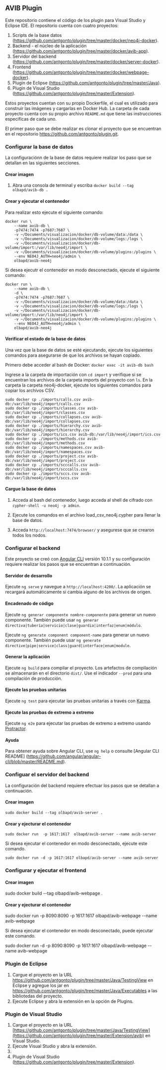 ## AVIB Plugin

Este repositorio contiene el código de los plugin para Visual Studio y Eclipse IDE. El repositorio cuenta con cuatro proyectos:

1. Scripts de la base datos (https://github.com/antgonto/plugin/tree/master/docker/neo4j-docker).
2. Backend - el núcleo de la aplicación (https://github.com/antgonto/plugin/tree/master/docker/avib-app).
3. Servidor del backend (https://github.com/antgonto/plugin/tree/master/docker/server-docker).
4. Frontend (https://github.com/antgonto/plugin/tree/master/docker/webpage-docker).
5. Plugin de Eclipse (https://github.com/antgonto/plugin/tree/master/Java).
6. Plugin de Visual Studio (https://github.com/antgonto/plugin/tree/master/Extension).
 
Estos proyectos cuentan con su propio Dockerfile, el cual es utilizado para construir las imágenes y cargarlas en Docker Hub. La carpeta de cada proyecto cuenta con su propio archivo `README.md` que tiene las instrucciones especifícas de cada uno.

El primer paso que se debe realizar es clonar el proyecto que se encuentran en el repositorio https://github.com/antgonto/plugin.git.

### Configurar la base de datos

La configuraciónn de la base de datos requiere realizar los paso que se detallan en las siguientes secciones.

#### Crear imagen
1. Abra una consola de terminal y escriba `docker build --tag olbapd/avib-db .`

#### Crear y ejecutar el contenedor

Para realizar esto ejecute el siguiente comando:

```
docker run \
    --name avib-db \
    -p7474:7474 -p7687:7687 \
    -v ~/Documents/visualizacion/docker/db-volume/data:/data \
    -v ~/Documents/visualizacion/docker/db-volume/logs:/logs \
    -v ~/Documents/visualizacion/docker/db-volume/import:/var/lib/neo4j/import \
    -v ~/Documents/visualizacion/docker/db-volume/plugins:/plugins \
    --env NEO4J_AUTH=neo4j/admin \
    olbapd/avib-neo4j
```

Si desea ejecutr el contenedor en modo desconectado, ejecute el siguiente comando:

```
docker run \
    --name avib-db \
    -d \
    -p7474:7474 -p7687:7687 \
    -v ~/Documents/visualizacion/docker/db-volume/data:/data \
    -v ~/Documents/visualizacion/docker/db-volume/logs:/logs \
    -v ~/Documents/visualizacion/docker/db-volume/import:/var/lib/neo4j/import \
    -v ~/Documents/visualizacion/docker/db-volume/plugins:/plugins \
    --env NEO4J_AUTH=neo4j/admin \
    olbapd/avib-neo4j
```

#### Verificar el estado de la base de datos

Una vez que la base de datos se esté ejecutando, ejecute los siguientes comandos para asegurarse de que los archivos se hayan copiado.

Primero debe acceder al bash de Docker:
`docker exec -it avib-db bash`

Ingrese a la carpeta de importación con `cd import` y verifique si se encuentran los archivos de la carpeta imports del proyecto con `ls`. En la carpeta la carpeta neo4j-docker, ejecute los siguientes comandos para copiar los archivos CSV.


```
sudo docker cp ./imports/calls.csv avib-db:/var/lib/neo4j/import/calls.csv
sudo docker cp ./imports/classes.csv avib-db:/var/lib/neo4j/import/classes.csv
sudo docker cp ./imports/collapses.csv avib-db:/var/lib/neo4j/import/collapses.csv
sudo docker cp ./imports/hierarchy.csv avib-db:/var/lib/neo4j/import/hierarchy.csv
sudo docker cp ./imports/ics.csv avib-db:/var/lib/neo4j/import/ics.csv
sudo docker cp ./imports/methods.csv avib-db:/var/lib/neo4j/import/methods.csv
sudo docker cp ./imports/namespaces.csv avib-db:/var/lib/neo4j/import/namespaces.csv
sudo docker cp ./imports/project.csv avib-db:/var/lib/neo4j/import/project.csv
sudo docker cp ./imports/scccalls.csv avib-db:/var/lib/neo4j/import/scccalls.csv
sudo docker cp ./imports/sccs.csv avib-db:/var/lib/neo4j/import/sccs.csv
```

#### Cargue la base de datos

1. Acceda al bash del contenedor, luego acceda al shell de cifrado con `cypher-shell -u neo4j -p admin`. 

2. Ejecute los comandos en el archivo load_csv_neo4j.cypher para llenar la base de datos.

3. Acceda `http://localhost:7474/browser/` y asegurese que se crearon todos los nodos.


### Configurar el backend

Este proyecto se creó con [Angular CLI](https://github.com/angular/angular-cli) versión 10.1.1 y su configuración requiere realizar los pasos que se encuentran a continuación.

#### Servidor de desarrollo

Ejecute `ng serve` y navegue a `http://localhost:4200/`. La aplicación se recargará automáticamente si cambia alguno de los archivos de origen.

#### Encadenado de código

Ejecute `ng generar componente nombre-componente` para generar un nuevo componente. También puede usar `ng generar directiva|tubería|servicio|clase|guardia|interfaz|enum|módulo`.

Ejecute `ng generate component component-name` para generar un nuevo componente. También puede usar `ng generate directive|pipe|service|class|guard|interface|enum|module`.


#### Generar la aplicación

Ejecute `ng build` para compilar el proyecto. Los artefactos de compilación se almacenarán en el directorio `dist/`. Use el indicador `--prod` para una compilación de producción.

#### Ejecute las pruebas unitarias

Ejecute `ng test` para ejecutar las pruebas unitarias a través con [Karma](https://karma-runner.github.io).

#### Ejecute las pruebas de extremo a extremo

Ejecute `ng e2e` para ejecutar las pruebas de extremo a extremo usando  [Protractor](http://www.protractortest.org/).

#### Ayuda

Para obtener ayuda sobre Angular CLI, use `ng help` o consulte [Angular CLI README] (https://github.com/angular/angular-cli/blob/master/README.md).

### Configuar el servidor del backend

La configuración del backend requiere efectuar los pasos que se detallan a continuación.

#### Crear imagen
`sudo docker build --tag olbapd/avib-server .`

#### Crear y ejecturar el contenedor
`sudo docker run  -p 1617:1617  olbapd/avib-server --name avib-server`

Si desea ejecutar el contenedor en modo desconectado, ejecute este comando.

`sudo docker run -d -p 1617:1617 olbapd/avib-server --name avib-server`

### Configurar y ejecutar el frontend

#### Crear imagen
sudo docker build --tag olbapd/avib-webpage .

#### Crear y ejecturar el contenedor
sudo docker run  -p 8090:8090  -p 1617:1617 olbapd/avib-webpage --name avib-webpage

Si desea ejecutar el contenedor en modo desconectado, puede ejecutar este comando.

sudo docker run -d -p 8090:8090 -p 1617:1617 olbapd/avib-webpage --name avib-webpage

### Plugin de Eclipse 

1. Cargue el proyecto en la URL https://github.com/antgonto/plugin/tree/master/Java/TestingView en Eclipse y agregue los jar en https://github.com/antgonto/plugin/tree/master/Java/Executables a las bibliotedas del proyecto.
2. Ejecute Eclipse y abra la extensión en la opción de Plugins.

### Plugin de Visual Studio 

1. Cargue el proyecto en la URL [https://github.com/antgonto/plugin/tree/master/Java/TestingView](https://github.com/antgonto/plugin/tree/master/Extension/avib) en Visual Studio.
2. Ejecute Visual Studio y abra la extensión.
3. 
6. Plugin de Visual Studio (https://github.com/antgonto/plugin/tree/master/Extension).
 


